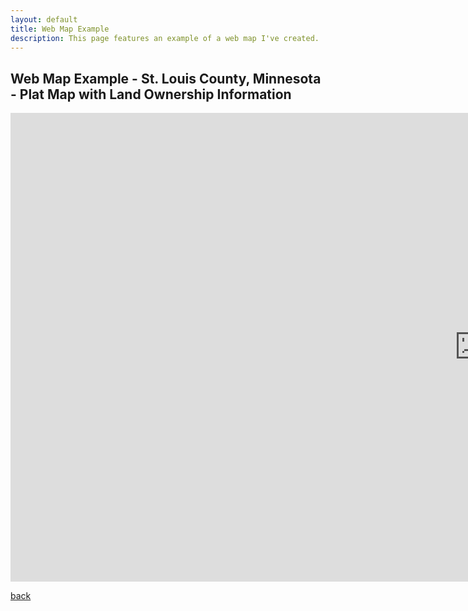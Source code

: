 ```yaml
---
layout: default
title: Web Map Example
description: This page features an example of a web map I've created. 
---
```


## Web Map Example - St. Louis County, Minnesota - Plat Map with Land Ownership Information

<center>
<embed src="https://qikuta.github.io/schoddeLandMap/" style="width:1500px; height: 750px;">
</center>

[back](./)
